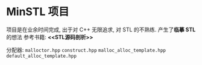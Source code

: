 # MinSTL 项目
项目是在业余时间完成, 出于对 C++ 无限追求, 对 STL 的不熟练. 产生了**临摹 STL**的想法
参考书籍: **<<STL源码剖析>>**

分配器: 
`malloctor.hpp` `construct.hpp` `malloc_alloc_template.hpp` `default_alloc_template.hpp`